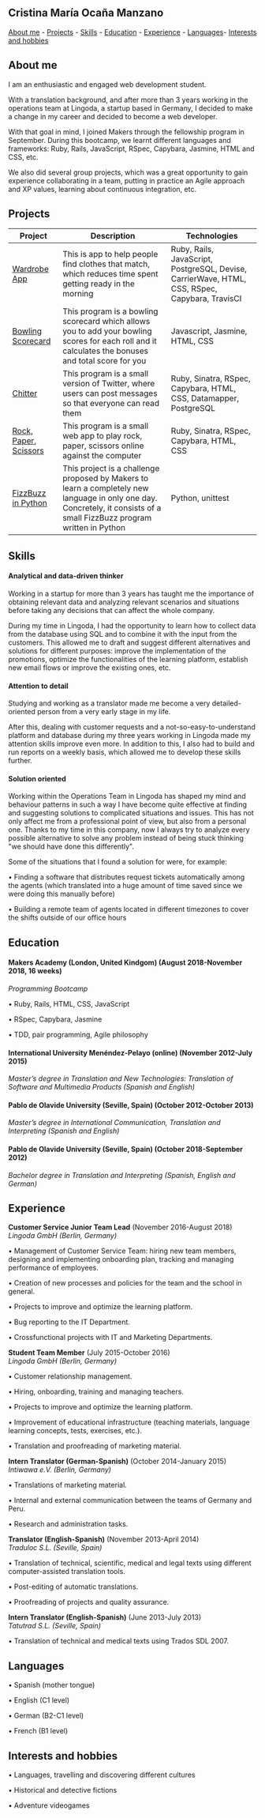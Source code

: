 ## Cristina María Ocaña Manzano

[About me](#about-me) - [Projects](#projects) - [Skills](#skills) - [Education](#education) - [Experience](#experience) - [Languages](#languages)- [Interests and hobbies](#interests-and-hobbies)

## About me

I am an enthusiastic and engaged web development student.

With a translation background, and after more than 3 years working in the operations team at Lingoda, a startup based in Germany, I decided to make a change in my career and decided to become a web developer. 

With that goal in mind, I joined Makers through the fellowship program in September. During this bootcamp, we learnt different languages and frameworks: Ruby, Rails, JavaScript, RSpec, Capybara, Jasmine, HTML and CSS, etc.

We also did several group projects, which was a great opportunity to gain experience collaborating in a team, putting in practice an Agile approach and XP values, learning about continuous integration, etc.

## Projects

| Project | Description | Technologies |
| --- | --- | --- |
| [Wardrobe App](https://github.com/cristinaocanamanzano/wardrobe-app) | This is app to help people find clothes that match, which reduces time spent getting ready in the morning | Ruby, Rails, JavaScript, PostgreSQL, Devise, CarrierWave, HTML, CSS, RSpec, Capybara, TravisCI |
| [Bowling Scorecard](https://github.com/cristinaocanamanzano/bowling-challenge) | This program is a bowling scorecard which allows you to add your bowling scores for each roll and it calculates the bonuses and total score for you | Javascript, Jasmine, HTML, CSS |
| [Chitter](https://github.com/cristinaocanamanzano/chitter-challenge) | This program is a small version of Twitter, where users can post messages so that everyone can read them | Ruby, Sinatra, RSpec, Capybara, HTML, CSS, Datamapper, PostgreSQL |
| [Rock, Paper, Scissors](https://github.com/cristinaocanamanzano/rps-challenge) | This program is a small web app to play rock, paper, scissors online against the computer | Ruby, Sinatra, RSpec, Capybara, HTML, CSS |
| [FizzBuzz in Python](https://github.com/cristinaocanamanzano/fizzbuzz-challenge-python) | This project is a challenge proposed by Makers to learn a completely new language in only one day. Concretely, it consists of a small FizzBuzz program written in Python | Python, unittest |

## Skills

#### Analytical and data-driven thinker 

Working in a startup for more than 3 years has taught me the importance of obtaining relevant data and analyzing relevant scenarios and situations before taking any decisions that can affect the whole company.

During my time in Lingoda, I had the opportunity to learn how to collect data from the database using SQL and to combine it with the input from the customers. This allowed me to draft and suggest different alternatives and solutions for different purposes: improve the implementation of the promotions, optimize the functionalities of the learning platform, establish new email flows or improve the existing ones, etc.

#### Attention to detail

Studying and working as a translator made me become a very detailed-oriented person from a very early stage in my life. 

After this, dealing with customer requests and a not-so-easy-to-understand platform and database during my three years working in Lingoda made my attention skills improve even more. In addition to this, I also had to build and run reports on a weekly basis, which allowed me to develop these skills further. 

#### Solution oriented

Working within the Operations Team in Lingoda has shaped my mind and behaviour patterns in such a way I have become quite effective at finding and suggesting solutions to complicated situations and issues. This has not only affect me from a professional point of view, but also from a personal one. Thanks to my time in this company, now I always try to analyze every possible alternative to solve any problem instead of being stuck thinking "we should have done this differently".

Some of the situations that I found a solution for were, for example: 

  • Finding a software that distributes request tickets automatically among the agents (which translated into a huge amount of time saved since we were doing this manually before)

  • Building a remote team of agents located in different timezones to cover the shifts outside of our office hours

## Education

#### Makers Academy (London, United Kindgom) (August 2018-November 2018, 16 weeks)

*Programming Bootcamp*

  • Ruby, Rails, HTML, CSS, JavaScript
  
  • RSpec, Capybara, Jasmine
  
  • TDD, pair programming, Agile philosophy

#### International University Menéndez-Pelayo (online) (November 2012-July 2015)
*Master’s degree in Translation and New Technologies: Translation of Software and Multimedia Products (Spanish and English)*

#### Pablo de Olavide University (Seville, Spain) (October 2012-October 2013)
*Master’s degree in International Communication, Translation and Interpreting (Spanish and English)*

#### Pablo de Olavide University (Seville, Spain) (October 2018-September 2012)
*Bachelor degree in Translation and Interpreting (Spanish, English and German)*


## Experience

**Customer Service Junior Team Lead** (November 2016-August 2018)    
*Lingoda GmbH (Berlin, Germany)*

• Management of Customer Service Team: hiring new team members, designing and implementing onboarding plan, tracking and managing performance of employees.

• Creation of new processes and policies for the team and the school in general.

• Projects to improve and optimize the learning platform.

• Bug reporting to the IT Department.

• Crossfunctional projects with IT and Marketing Departments.

**Student Team Member** (July 2015-October 2016)   
*Lingoda GmbH (Berlin, Germany)*

• Customer relationship management.

• Hiring, onboarding, training and managing teachers.

• Projects to improve and optimize the learning platform.

• Improvement of educational infrastructure (teaching materials, language learning concepts, tests, exercises, etc.).

• Translation and proofreading of marketing material.

**Intern Translator (German-Spanish)** (October 2014-January 2015)  
*Intiwawa e.V. (Berlin, Germany)*

• Translations of marketing material. 

• Internal and external communication between the teams of Germany and Peru. 

• Research and administration tasks.

**Translator (English-Spanish)** (November 2013-April 2014)   
*Traduloc S.L. (Seville, Spain)* 

• Translation of technical, scientific, medical and legal texts using different computer-assisted translation tools. 

• Post-editing of automatic translations. 

• Proofreading of projects and quality assurance.

**Intern Translator (English-Spanish)** (June 2013-July 2013)   
*Tatutrad S.L. (Seville, Spain)* 

• Translation of technical and medical texts using Trados SDL 2007.

## Languages
• Spanish (mother tongue)

• English (C1 level)

• German (B2-C1 level)

• French (B1 level)

## Interests and hobbies
• Languages, travelling and discovering different cultures

• Historical and detective fictions

• Adventure videogames
